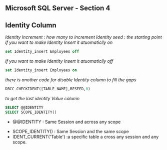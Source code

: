 ## Microsoft SQL Server - Section 4
## Identity Column 
 *Identity Increment : how many to increment 
Identity seed : the starting point*
*if you want to make Identity Insert it atuomaticlly on*
```sql
set Identity_insert Employees off

```
*if you want to make Identity Insert it atuomaticlly off*
```sql
set Identity_insert Employees on
```
*there is another code for disable Identity column to fill the gaps*
```sql
DBCC CHECKIDENT([TABLE_NAME],RESEED,0)
```
*to get the last identity Value column*
```sql
SELECT @@IDENTITY 
SELECT SCOPE_IDENTITY()
```
*  @@IDENTITY : Same Session and across any scope
- SCOPE_IDENTITY() : Same Session and the same scope 
- IDENT_CURRENT('Table') :a specific table a cross any session and any scope.




